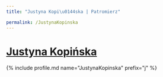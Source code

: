 ```yaml
---
title: "Justyna Kopi\u0144ska | Patromierz"

permalink: /JustynaKopinska
---
```


# [Justyna Kopińska](https://patronite.pl/JustynaKopinska)

{% include profile.md name="JustynaKopinska" prefix="j" %}
